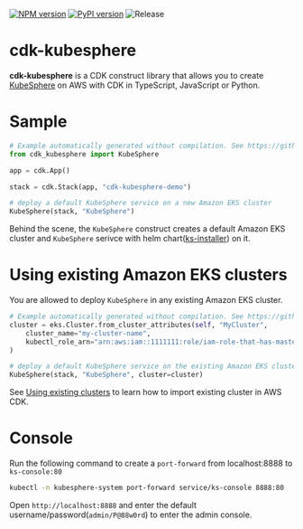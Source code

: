 [![NPM version](https://badge.fury.io/js/cdk-kubesphere.svg)](https://badge.fury.io/js/cdk-kubesphere)
[![PyPI version](https://badge.fury.io/py/cdk-kubesphere.svg)](https://badge.fury.io/py/cdk-kubesphere)
![Release](https://github.com/pahud/cdk-kubesphere/workflows/Release/badge.svg)

# cdk-kubesphere

**cdk-kubesphere** is a CDK construct library that allows you to create [KubeSphere](https://kubesphere.io/) on AWS with CDK in TypeScript, JavaScript or Python.

# Sample

```python
# Example automatically generated without compilation. See https://github.com/aws/jsii/issues/826
from cdk_kubesphere import KubeSphere

app = cdk.App()

stack = cdk.Stack(app, "cdk-kubesphere-demo")

# deploy a default KubeSphere service on a new Amazon EKS cluster
KubeSphere(stack, "KubeSphere")
```

Behind the scene, the `KubeSphere` construct creates a default Amazon EKS cluster and `KubeSphere` serivce with helm chart([ks-installer](https://github.com/kubesphere/ks-installer)) on it.

# Using existing Amazon EKS clusters

You are allowed to deploy `KubeSphere` in any existing Amazon EKS cluster.

```python
# Example automatically generated without compilation. See https://github.com/aws/jsii/issues/826
cluster = eks.Cluster.from_cluster_attributes(self, "MyCluster",
    cluster_name="my-cluster-name",
    kubectl_role_arn="arn:aws:iam::1111111:role/iam-role-that-has-masters-access"
)

# deploy a default KubeSphere service on the existing Amazon EKS cluster
KubeSphere(stack, "KubeSphere", cluster=cluster)
```

See [Using existing clusters](https://github.com/aws/aws-cdk/tree/master/packages/%40aws-cdk/aws-eks#using-existing-clusters) to learn how to import existing cluster in AWS CDK.

# Console

Run the following command to create a `port-forward` from localhost:8888 to `ks-console:80`

```sh
kubectl -n kubesphere-system port-forward service/ks-console 8888:80
```

Open `http://localhost:8888` and enter the default username/password(`admin/P@88w0rd`) to enter the admin console.
